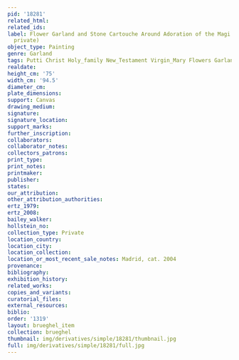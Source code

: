 ```yaml
---
pid: '18281'
related_html: 
related_ids: 
label: Flower Garland and Stone Cartouche Around Adoration of the Magi Scene (Madrid,
  private)
object_type: Painting
genre: Garland
tags: Putti Christ Holy_family New_Testament Virgin_Mary Flowers Garland
realdate: 
height_cm: '75'
width_cm: '94.5'
diameter_cm: 
plate_dimensions: 
support: Canvas
drawing_medium: 
signature: 
signature_location: 
support_marks: 
further_inscription: 
collaborators: 
collaborator_notes: 
collectors_patrons: 
print_type: 
print_notes: 
printmaker: 
publisher: 
states: 
our_attribution: 
other_attribution_authorities: 
ertz_1979: 
ertz_2008: 
bailey_walker: 
hollstein_no: 
collection_type: Private
location_country: 
location_city: 
location_collection: 
location_or_most_recent_sale_notes: Madrid, cat. 2004
provenance: 
bibliography: 
exhibition_history: 
related_works: 
copies_and_variants: 
curatorial_files: 
external_resources: 
biblio: 
order: '1319'
layout: brueghel_item
collection: brueghel
thumbnail: img/derivatives/simple/18281/thumbnail.jpg
full: img/derivatives/simple/18281/full.jpg
---
```

